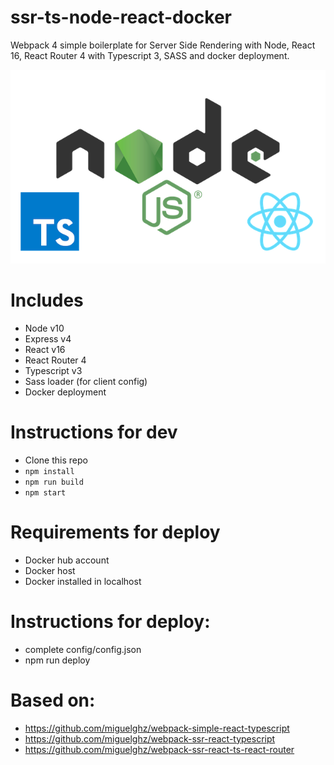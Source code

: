 # ssr-ts-node-react-docker

Webpack 4 simple boilerplate for Server Side Rendering with Node, React 16, React Router 4 with Typescript 3, SASS and docker deployment.

![Webpack simple](node-ts-react.png)

# Includes
- Node v10
- Express v4
- React v16
- React Router 4
- Typescript v3
- Sass loader (for client config)
- Docker deployment

# Instructions for dev

- Clone this repo
- `npm install`
- `npm run build`
- `npm start`

# Requirements for deploy
- Docker hub account
- Docker host
- Docker installed in localhost

# Instructions for deploy:
- complete config/config.json
- npm run deploy

# Based on:
- https://github.com/miguelghz/webpack-simple-react-typescript
- https://github.com/miguelghz/webpack-ssr-react-typescript
- https://github.com/miguelghz/webpack-ssr-react-ts-react-router
